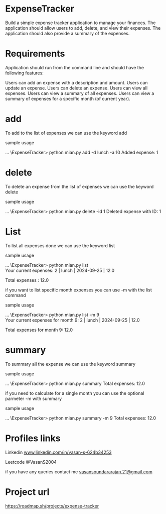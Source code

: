 # ExpenseTracker
Build a simple expense tracker application to manage your finances. The application should allow users to add, delete, and view their expenses. The application should also provide a summary of the expenses.

# Requirements
Application should run from the command line and should have the following features:

Users can add an expense with a description and amount.
Users can update an expense.
Users can delete an expense.
Users can view all expenses.
Users can view a summary of all expenses.
Users can view a summary of expenses for a specific month (of current year).

# add 
To add to the list of expenses we can use the keyword add

sample usage

... \ExpenseTracker> python mian.py add -d lunch -a 10
Added expense: 1

# delete
To delete an expense from the list of expenses we can use the keyword delete

sample usage

... \ExpenseTracker> python mian.py delete -id 1
Deleted expense with ID: 1

# List 
To list all expenses done we can use the keyword list 

sample usage

... \ExpenseTracker> python mian.py list        
Your current expenses:
2 | lunch | 2024-09-25 | 12.0

Total expenses : 12.0

if you want to list specific month expenses you can use -m with the list command

sample usage

... \ExpenseTracker> python mian.py list -m 9    
Your current expenses for month 9: 
2 | lunch | 2024-09-25 | 12.0

Total expenses for month 9: 12.0

# summary 
To summary all the expense we can use the keyword summary

sample usage

... \ExpenseTracker> python mian.py summary
Total expenses: 12.0

if you need to calculate for a single month you can use the optional parmeter -m with summary

sample usage 

... \ExpenseTracker> python mian.py summary -m 9
Total expenses: 12.0

# Profiles links
Linkedin www.linkedin.com/in/vasan-s-624b34253

Leetcode @VasanS2004

if you have any queries contact me vasansoundararajan.21@gmail.com

# Project url
https://roadmap.sh/projects/expense-tracker

